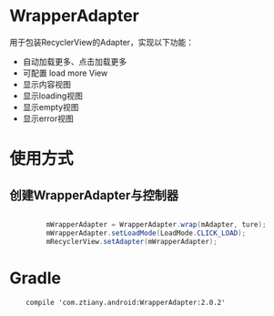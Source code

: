 # WrapperAdapter

用于包装RecyclerView的Adapter，实现以下功能：

- 自动加载更多、点击加载更多
- 可配置 load more View
- 显示内容视图
- 显示loading视图
- 显示empty视图
- 显示error视图


# 使用方式


## 创建WrapperAdapter与控制器

```java

         mWrapperAdapter = WrapperAdapter.wrap(mAdapter, ture);
         mWrapperAdapter.setLoadMode(LoadMode.CLICK_LOAD);
         mRecyclerView.setAdapter(mWrapperAdapter);

```


# Gradle

        compile 'com.ztiany.android:WrapperAdapter:2.0.2'


